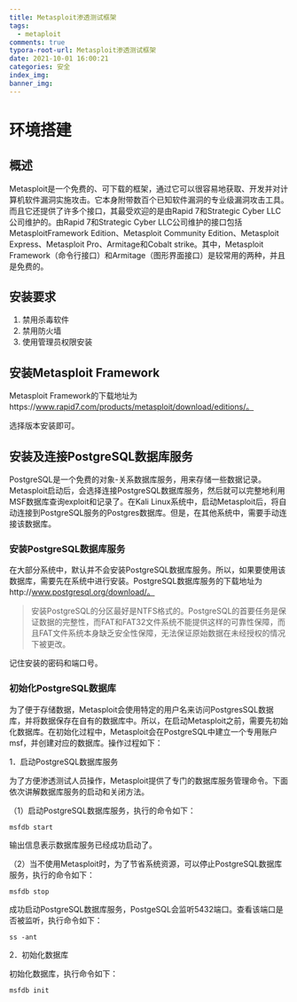 ```yaml
---
title: Metasploit渗透测试框架
tags:
  - metaploit
comments: true
typora-root-url: Metasploit渗透测试框架
date: 2021-10-01 16:00:21
categories: 安全
index_img:
banner_img:
---
```


# 环境搭建

## 概述

Metasploit是一个免费的、可下载的框架，通过它可以很容易地获取、开发并对计算机软件漏洞实施攻击。它本身附带数百个已知软件漏洞的专业级漏洞攻击工具。而且它还提供了许多个接口，其最受欢迎的是由Rapid 7和Strategic Cyber LLC公司维护的。由Rapid 7和Strategic Cyber LLC公司维护的接口包括MetasploitFramework Edition、Metasploit Community Edition、Metasploit Express、Metasploit Pro、Armitage和Cobalt strike。其中，Metasploit Framework（命令行接口）和Armitage（图形界面接口）是较常用的两种，并且是免费的。

## 安装要求

1. 禁用杀毒软件
2. 禁用防火墙
3. 使用管理员权限安装

## 安装Metasploit Framework

Metasploit Framework的下载地址为https://www.rapid7.com/products/metasploit/download/editions/。

选择版本安装即可。

## 安装及连接PostgreSQL数据库服务

PostgreSQL是一个免费的对象-关系数据库服务，用来存储一些数据记录。Metasploit启动后，会选择连接PostgreSQL数据库服务，然后就可以完整地利用MSF数据库查询exploit和记录了。在Kali Linux系统中，启动Metasploit后，将自动连接到PostgreSQL服务的Postgres数据库。但是，在其他系统中，需要手动连接该数据库。

### 安装PostgreSQL数据库服务

在大部分系统中，默认并不会安装PostgreSQL数据库服务。所以，如果要使用该数据库，需要先在系统中进行安装。PostgreSQL数据库服务的下载地址为http://www.postgresql.org/download/。

> 安装PostgreSQL的分区最好是NTFS格式的。PostgreSQL的首要任务是保证数据的完整性，而FAT和FAT32文件系统不能提供这样的可靠性保障，而且FAT文件系统本身缺乏安全性保障，无法保证原始数据在未经授权的情况下被更改。

记住安装的密码和端口号。

### 初始化PostgreSQL数据库

为了便于存储数据，Metasploit会使用特定的用户名来访问PostgresSQL数据库，并将数据保存在自有的数据库中。所以，在启动Metasploit之前，需要先初始化数据库。在初始化过程中，Metasploit会在PostgreSQL中建立一个专用账户msf，并创建对应的数据库。操作过程如下：

1．启动PostgreSQL数据库服务

为了方便渗透测试人员操作，Metasploit提供了专门的数据库服务管理命令。下面依次讲解数据库服务的启动和关闭方法。

（1）启动PostgreSQL数据库服务，执行的命令如下：

```shell
msfdb start
```

输出信息表示数据库服务已经成功启动了。

（2）当不使用Metasploit时，为了节省系统资源，可以停止PostgreSQL数据库服务，执行的命令如下：

```shell
msfdb stop
```

成功启动PostgreSQL数据库服务，PostgeSQL会监听5432端口。查看该端口是否被监听，执行命令如下：

```shell
ss -ant
```

2．初始化数据库

初始化数据库，执行命令如下：

```shell
msfdb init
```





[//]:#(设置表格整体居中显示)
<style>
    table
    {
        margin: auto;
        font-size: 80%;
    }
</style>


